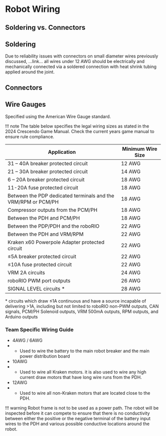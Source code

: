# Robot Wiring

## Soldering vs. Connectors

## Soldering
Due to reliability issues with connectors on small diameter wires previously discussed, ...link... all wires under 12 AWG should be electrically and mechanically connected via a soldered connection with heat shrink tubing applied around the joint.

## Connectors

## Wire Gauges

Specified using the American Wire Gauge standard.


!!! note
    The table below specifies the legal wiring sizes as stated in the 2024 Crescendo Game Manual. Check the current years game manual to ensure rule compliance.

| Application                                                   | Minimum Wire Size |
| ------------------------------------------------------------- | ----------------- |
| 31 – 40A breaker protected circuit                            | 12 AWG            |
| 21 – 30A breaker protected circuit                            | 14 AWG            |
| 6 – 20A breaker protected circuit                             | 18 AWG            |
| 11-20A fuse protected circuit                                 | 18 AWG            |
| Between the PDP dedicated terminals and the VRM/RPM or PCM/PH | 18 AWG            |
| Compressor outputs from the PCM/PH                            | 18 AWG            |
| Between the PDH and PCM/PH                                    | 18 AWG            |
| Between the PDP/PDH and the roboRIO                           | 22 AWG            |
| Between the PDH and VRM/RPM                                   | 22 AWG            |
| Kraken x60 Powerpole Adapter protected circuit                | 22 AWG            |
| ≤5A breaker protected circuit                                 | 22 AWG            |
| ≤10A fuse protected circuit                                   | 22 AWG            |
| VRM 2A circuits                                               | 24 AWG            |
| roboRIO PWM port outputs                                      | 26 AWG            |
| SIGNAL LEVEL circuits *                                       | 28 AWG            |

\* circuits which draw ≤1A continuous and have a source incapable of delivering >1A, including but not limited to roboRIO non-PWM outputs, CAN signals, PCM/PH Solenoid outputs, VRM 500mA outputs, RPM outputs, and Arduino outputs

### Team Specific Wiring Guide

- 4AWG / 6AWG
- - Used to wire the battery to the main robot breaker and the main power distribution board
- 10AWG
- - Used to wire all Kraken motors. it is also used to wire any high current draw motors that have long wire runs from the PDH.
- 12AWG
- - Used to wire all non-Kraken motors that are located close to the PDH.

!!! warning
    Robot frame is not to be used as a power path. The robot will be inspected before it can compete to ensure that there is no conductivity between either the positive or the negative terminal of the battery input wires to the PDH and various possible conductive locations around the robot.

